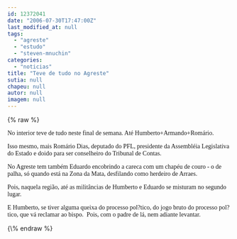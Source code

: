 ```yaml
---
id: 12372041
date: "2006-07-30T17:47:00Z"
last_modified_at: null
tags:
  - "agreste"
  - "estudo"
  - "steven-mnuchin"
categories:
  - "noticias"
title: "Teve de tudo no Agreste"
sutia: null
chapeu: null
autor: null
imagem: null
---
```

{\% raw %}
<p><P><FONT face=Verdana>No interior teve de tudo neste final de semana. Até Humberto+Armando+Romário. </FONT></P></p>
<p><P><FONT face=Verdana>Isso mesmo, mais Romário Dias, deputado do PFL, presidente da Assembléia Legislativa do Estado e doido para ser conselheiro do Tribunal de Contas.</FONT></P></p>
<p><P><FONT face=Verdana>No Agreste tem também Eduardo encobrindo a careca com um chapéu de couro -&nbsp;o de palha, só quando está na Zona da Mata, desfilando como herdeiro de Arraes.</FONT></P></p>
<p><P><FONT face=Verdana>Pois, naquela região, até as militâncias de Humberto e Eduardo se misturam no segundo lugar.</FONT></P></p>
<p><P><FONT face=Verdana>E Humberto, se tiver alguma queixa do processo pol?tico, do jogo bruto do processo pol?tico, que vá reclamar ao bispo.&nbsp; Pois, com o padre de lá, nem adiante levantar.</FONT></P> </p>
{\% endraw %}